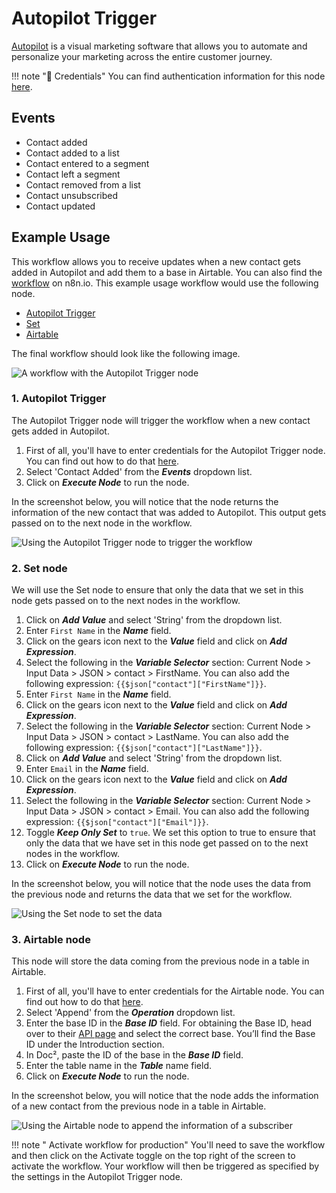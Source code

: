 # Autopilot Trigger

[Autopilot](https://www.autopilothq.com/) is a visual marketing software that allows you to automate and personalize your marketing across the entire customer journey.

!!! note "🔑 Credentials"
    You can find authentication information for this node [here](/integrations/credentials/autopilot/).


## Events

- Contact added
- Contact added to a list
- Contact entered to a segment
- Contact left a segment
- Contact removed from a list
- Contact unsubscribed
- Contact updated

## Example Usage

This workflow allows you to receive updates when a new contact gets added in Autopilot and add them to a base in Airtable. You can also find the [workflow](https://n8n.io/workflows/991) on n8n.io. This example usage workflow would use the following node.
- [Autopilot Trigger]()
- [Set](/integrations/core-nodes/n8n-nodes-base.set/)
- [Airtable](/integrations/nodes/n8n-nodes-base.airtable/)

The final workflow should look like the following image.

![A workflow with the Autopilot Trigger node](/_images/integrations/trigger-nodes/autopilottrigger/workflow.png)

### 1. Autopilot Trigger

 The Autopilot Trigger node will trigger the workflow when a new contact gets added in Autopilot.

1. First of all, you'll have to enter credentials for the Autopilot Trigger node. You can find out how to do that [here](/integrations/credentials/autopilot/).
2. Select 'Contact Added' from the ***Events*** dropdown list.
3. Click on ***Execute Node*** to run the node.

In the screenshot below, you will notice that the node returns the information of the new contact that was added to Autopilot. This output gets passed on to the next node in the workflow.

![Using the Autopilot Trigger node to trigger the workflow](/_images/integrations/trigger-nodes/autopilottrigger/autopilottrigger_node.png)

### 2. Set node

We will use the Set node to ensure that only the data that we set in this node gets passed on to the next nodes in the workflow.

1. Click on ***Add Value*** and select 'String' from the dropdown list.
2. Enter `First Name` in the ***Name*** field.
3. Click on the gears icon next to the ***Value*** field and click on ***Add Expression***.
4. Select the following in the ***Variable Selector*** section: Current Node > Input Data > JSON > contact > FirstName. You can also add the following expression: `{{$json["contact"]["FirstName"]}}`.
5. Enter `First Name` in the ***Name*** field.
6. Click on the gears icon next to the ***Value*** field and click on ***Add Expression***.
7. Select the following in the ***Variable Selector*** section: Current Node > Input Data > JSON > contact > LastName. You can also add the following expression: `{{$json["contact"]["LastName"]}}`.
8. Click on ***Add Value*** and select 'String' from the dropdown list.
9. Enter `Email` in the ***Name*** field.
10. Click on the gears icon next to the ***Value*** field and click on ***Add Expression***.
11. Select the following in the ***Variable Selector*** section: Current Node > Input Data > JSON > contact > Email. You can also add the following expression: `{{$json["contact"]["Email"]}}`.
12. Toggle ***Keep Only Set*** to `true`. We set this option to true to ensure that only the data that we have set in this node get passed on to the next nodes in the workflow.
13. Click on ***Execute Node*** to run the node.

In the screenshot below, you will notice that the node uses the data from the previous node and returns the data that we set for the workflow.

![Using the Set node to set the data](/_images/integrations/trigger-nodes/autopilottrigger/set_node.png)

### 3. Airtable node

This node will store the data coming from the previous node in a table in Airtable.

1. First of all, you'll have to enter credentials for the Airtable node. You can find out how to do that [here](/integrations/credentials/airtable/).
2. Select 'Append' from the ***Operation*** dropdown list.
3. Enter the base ID in the ***Base ID*** field. For obtaining the Base ID, head over to their [API page](https://airtable.com/api) and select the correct base. You’ll find the Base ID under the Introduction section.
4. In Doc², paste the ID of the base in the ***Base ID*** field.
5. Enter the table name in the ***Table*** name field.
6. Click on ***Execute Node*** to run the node.

In the screenshot below, you will notice that the node adds the information of a new contact from the previous node in a table in Airtable.

![Using the Airtable node to append the information of a subscriber](/_images/integrations/trigger-nodes/autopilottrigger/airtable_node.png)

!!! note " Activate workflow for production"
    You'll need to save the workflow and then click on the Activate toggle on the top right of the screen to activate the workflow. Your workflow will then be triggered as specified by the settings in the Autopilot Trigger node.

